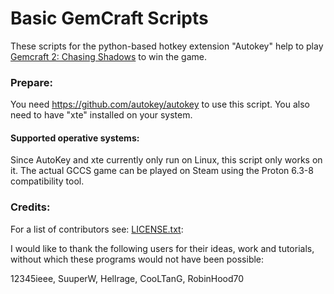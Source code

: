 Basic GemCraft Scripts
========

These scripts for the python-based hotkey extension "Autokey" help to play [Gemcraft 2: Chasing Shadows](http://gameinabottle.com/) to win the game.


### Prepare:

You need https://github.com/autokey/autokey to use this script.
You also need to have "xte" installed on your system.

#### Supported operative systems:

Since AutoKey and xte currently only run on Linux, this script only works on it.
The actual GCCS game can be played on Steam using the Proton 6.3-8 compatibility tool.

### Credits:

For a list of contributors see: [LICENSE.txt](LICENSE.txt):

I would like to thank the following users for their ideas, work and tutorials, without which these programs would not have been possible:

12345ieee, SuuperW, Hellrage, CooLTanG, RobinHood70

